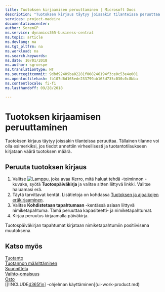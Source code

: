 ```yaml
---
title: Tuotoksen kirjaamisen peruuttaminen | Microsoft Docs
description: "Tuotoksen kirjaus täytyy joissakin tilanteissa peruuttaa. Tällainen tilanne voi olla esimerkiksi, jos tiedot annettiin virheellisesti ja tuotantotilaukseen kirjataan väärä tuotoksen määrä."
services: project-madeira
documentationcenter: 
author: SorenGP
ms.service: dynamics365-business-central
ms.topic: article
ms.devlang: na
ms.tgt_pltfrm: na
ms.workload: na
ms.search.keywords: 
ms.date: 10/01/2018
ms.author: sgroespe
ms.translationtype: HT
ms.sourcegitcommit: 9dbd92409ba02281f008246194f3ce0c53e4e001
ms.openlocfilehash: fb107d6d165ede233799ab165d735c030c0c8bba
ms.contentlocale: fi-fi
ms.lasthandoff: 09/28/2018

---
```

# <a name="reverse-output-posting"></a>Tuotoksen kirjaamisen peruuttaminen
Tuotoksen kirjaus täytyy joissakin tilanteissa peruuttaa. Tällainen tilanne voi olla esimerkiksi, jos tiedot annettiin virheellisesti ja tuotantotilaukseen kirjataan väärä tuotoksen määrä.  

## <a name="to-reverse-an-output-posting"></a>Peruuta tuotoksen kirjaus  
1.  Valitse ![Lamppu, joka avaa Kerro, mitä haluat tehdä -toiminnon](media/ui-search/search_small.png "Kerro, mitä haluat tehdä") -kuvake, syötä **Tuotospäiväkirja** ja valitse sitten liittyvä linkki. Valitse haluamasi erä.  
2. Täytä tarvittavat kentät. Lisätietoja on kohdassa [Tuotoksen ja ajoaikojen eräkirjaaminen](production-how-to-post-output-quantity.md).
3.  Valitse **Kohdistetaan tapahtumaan** -kentässä asiaan liittyvä nimiketapahtuma. Tämä peruuttaa kapasiteetti- ja nimiketapahtumat.  
4. Kirjaa peruutus kirjaamalla päiväkirja.  

Tuotospäiväkirjan tapahtumat kirjataan nimiketapahtumiin positiivisena muutoksena.  

## <a name="see-also"></a>Katso myös  
 [Tuotanto](production-manage-manufacturing.md)    
 [Tuotannon määrittäminen](production-configure-production-processes.md)  
 [Suunnittelu](production-planning.md)      
 [Vaihto-omaisuus](inventory-manage-inventory.md)  
 [Osto](purchasing-manage-purchasing.md)  
 [[!INCLUDE[d365fin](includes/d365fin_md.md)] -ohjelman käyttäminen](ui-work-product.md)  

